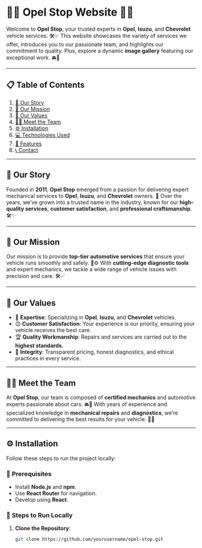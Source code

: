 # 🚗🔧 **Opel Stop Website** 🔧🚗

Welcome to **Opel Stop**, your trusted experts in **Opel**, **Isuzu**, and **Chevrolet** vehicle services. 🛠️✨ This website showcases the variety of services we offer, introduces you to our passionate team, and highlights our commitment to quality. Plus, explore a dynamic **image gallery** featuring our exceptional work. 🚘📸

---

## 📋 **Table of Contents**

1. [📖 Our Story](#our-story)  
2. [🎯 Our Mission](#our-mission)  
3. [🌟 Our Values](#our-values)  
4. [👨‍🔧 Meet the Team](#meet-the-team)  
5. [⚙️ Installation](#installation)  
6. [💻 Technologies Used](#technologies-used)  
7. [🚀 Features](#features)  
8. [📞 Contact](#contact)  

---

## 📖 **Our Story**

Founded in **2011**, **Opel Stop** emerged from a passion for delivering expert mechanical services to **Opel**, **Isuzu**, and **Chevrolet** owners. 🏁 Over the years, we’ve grown into a trusted name in the industry, known for our **high-quality services**, **customer satisfaction**, and **professional craftsmanship**. 🛠️✨

---

## 🎯 **Our Mission**

Our mission is to provide **top-tier automotive services** that ensure your vehicle runs smoothly and safely. 🚗⚙️ With **cutting-edge diagnostic tools** and expert mechanics, we tackle a wide range of vehicle issues with precision and care. 🛠️✅

---

## 🌟 **Our Values**

- 🧰 **Expertise**: Specializing in **Opel**, **Isuzu**, and **Chevrolet** vehicles.  
- 😊 **Customer Satisfaction**: Your experience is our priority, ensuring your vehicle receives the best care.  
- 🏆 **Quality Workmanship**: Repairs and services are carried out to the **highest standards**.  
- 🤝 **Integrity**: Transparent pricing, honest diagnostics, and ethical practices in every service.  

---

## 👨‍🔧 **Meet the Team**

At **Opel Stop**, our team is composed of **certified mechanics** and automotive experts passionate about cars. 🚘🔧 With years of experience and specialized knowledge in **mechanical repairs** and **diagnostics**, we’re committed to delivering the best results for your vehicle. 🌟💼

---

## ⚙️ **Installation**

Follow these steps to run the project locally:  

### 🔑 **Prerequisites**
- Install **Node.js** and **npm**.  
- Use **React Router** for navigation.  
- Develop using **React**.  

### 🚀 **Steps to Run Locally**

1. **Clone the Repository**:  
   ```bash
   git clone https://github.com/yourusername/opel-stop.git
